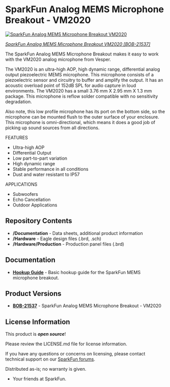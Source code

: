 SparkFun Analog MEMS Microphone Breakout - VM2020
========================================

[![SparkFun Analog MEMS Microphone Breakout VM2020](https://cdn.sparkfun.com/assets/learn_tutorials/2/9/1/3/21537-Analog_MEMS_Microphone_Breakout-VM2020_01.jpg)](https://www.sparkfun.com/products/21537)

[*SparkFun Analog MEMS Microphone Breakout VM2020 [BOB-21537]*](https://www.sparkfun.com/products/21537)

The SparkFun Analog MEMS Microphone Breakout makes it easy to work with the VM2020 analog microphone from Vesper.

The VM2020 is an ultra-high AOP, high dynamic range, differential analog output piezoelectric MEMS microphone.
This microphone consists of a piezoelectric sensor and circuitry to buffer and amplify the output.
It has an acoustic overload point of 152dB SPL for audio capture in loud environments. 
The VM2020 has a small 3.76 mm X 2.95 mm X 1.3 mm package. 
This microphone is reflow solder compatible with no sensitivity degradation.

Also note, this low profile microphone has its port on the bottom side, so the microphone can be mounted flush to the outer surface of your enclosure. This microphone is omni-directional, which means it does a good job of picking up sound sources from all directions.

FEATURES
* Ultra-high AOP
* Differential Output
* Low part-to-part variation
* High dynamic range
* Stable performance in all conditions
* Dust and water resistant to IP57

APPLICATIONS
* Subwoofers
* Echo Cancellation
* Outdoor Applications

Repository Contents
-------------------

* **/Documentation** - Data sheets, additional product information
* **/Hardware** - Eagle design files (.brd, .sch)
* **/Hardware/Production** - Production panel files (.brd)

Documentation
--------------
* **[Hookup Guide](https://learn.sparkfun.com/tutorials/2913)** - Basic hookup guide for the SparkFun MEMS microphone breakout.

Product Versions
---------------
* **[BOB-21537](https://www.sparkfun.com/products/21537)** - SparkFun Analog MEMS Microphone Breakout - VM2020

License Information
-------------------

This product is _**open source**_! 

Please review the LICENSE.md file for license information. 

If you have any questions or concerns on licensing, please contact technical support on our [SparkFun forums](https://forum.sparkfun.com/viewforum.php?f=152).

Distributed as-is; no warranty is given.

- Your friends at SparkFun.

_<COLLABORATION CREDIT>_
